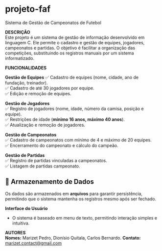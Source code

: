 # projeto-faf 
Sistema de Gestão de Campeonatos de Futebol 

**DESCRIÇÃO**  
Este projeto é um sistema de gestão de informação desenvolvido em linguagem C. Ele permite o cadastro e gestão de equipes, jogadores, campeonatos e partidas. O objetivo é facilitar a organização das competições, substituindo os registros manuais por um sistema informatizado.  

**FUNCIONALIDADES**  

**Gestão de Equipes**
✅ Cadastro de equipes (nome, cidade, ano de fundação, treinador).  
✅ Cadastro de até 30 jogadores por equipe.  
✅ Edição e remoção de equipes.  

 **Gestão de Jogadores**  
✅ Registro de jogadores (nome, idade, número da camisa, posição e equipe).  
✅ Restrições de idade (**mínimo 16 anos, máximo 40 anos**).  
✅ Atualização e remoção de jogadores.  

**Gestão de Campeonatos**  
✅ Cadastro de campeonatos com mínimo de 4 e máximo de 20 equipes.    
✅ Encerramento do campeonato e cálculo do campeão.  

 **Gestão de Partidas**  
✅ Registro de partidas vinculadas a campeonatos.    
✅ Listagem de partidas campeonato.  

## **💾 Armazenamento de Dados**  
Os dados são armazenados em **arquivos** para garantir persistência, permitindo que o sistema mantenha os registros mesmo após ser fechado.  

 **Interface do Usuário**  
- O sistema é baseado em menu de texto, permitindo interação simples e intuitiva.    


 **AUTORES**  
**Nomes:** Marizet Pedro, Dionísio Quitala, Carlos Bernardo. 
**Contato:** marizet.contact@gmail.com  

